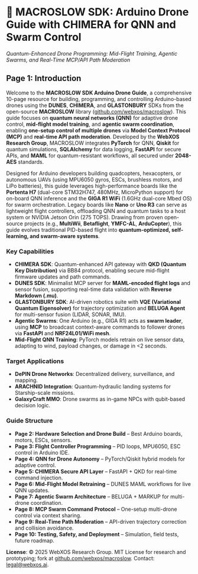 # 🐪 MACROSLOW SDK: Arduino Drone Guide with CHIMERA for QNN and Swarm Control
*Quantum-Enhanced Drone Programming: Mid-Flight Training, Agentic Swarms, and Real-Time MCP/API Path Moderation*

## Page 1: Introduction
Welcome to the **MACROSLOW SDK Arduino Drone Guide**, a comprehensive 10-page resource for building, programming, and controlling Arduino-based drones using the **DUNES**, **CHIMERA**, and **GLASTONBURY** SDKs from the open-source **MACROSLOW** library ([github.com/webxos/macroslow](https://github.com/webxos/macroslow)). This guide focuses on **quantum neural networks (QNN)** for adaptive drone control, **mid-flight model training**, and **agentic swarm coordination**, enabling **one-setup control of multiple drones** via **Model Context Protocol (MCP)** and **real-time API path moderation**. Developed by the **WebXOS Research Group**, MACROSLOW integrates **PyTorch** for QNN, **Qiskit** for quantum simulations, **SQLAlchemy** for data logging, **FastAPI** for secure APIs, and **MAML** for quantum-resistant workflows, all secured under **2048-AES** standards.

Designed for Arduino developers building quadcopters, hexacopters, or autonomous UAVs (using MPU6050 gyros, ESCs, brushless motors, and LiPo batteries), this guide leverages high-performance boards like the **Portenta H7** (dual-core STM32H747, 480MHz, MicroPython support) for on-board QNN inference and the **GIGA R1 WiFi** (1.6GHz dual-core Mbed OS) for swarm orchestration. Legacy boards like **Nano** or **Uno R3** can serve as lightweight flight controllers, offloading QNN and quantum tasks to a host system or NVIDIA Jetson Orin (275 TOPS). Drawing from proven open-source projects (e.g., **MultiWii**, **Betaflight**, **YMFC-AL**, **ArduCopter**), this guide evolves traditional PID-based flight into **quantum-optimized, self-learning, and swarm-aware systems**.

### Key Capabilities
- **CHIMERA SDK**: Quantum-enhanced API gateway with **QKD (Quantum Key Distribution)** via BB84 protocol, enabling secure mid-flight firmware updates and path commands.
- **DUNES SDK**: Minimalist MCP server for **MAML-encoded flight logs** and sensor fusion, supporting real-time data validation with **Reverse Markdown (.mu)**.
- **GLASTONBURY SDK**: AI-driven robotics suite with **VQE (Variational Quantum Eigensolver)** for trajectory optimization and **BELUGA Agent** for multi-sensor fusion (LIDAR, SONAR, IMU).
- **Agentic Swarms**: One Arduino (e.g., GIGA R1) acts as **swarm leader**, using **MCP** to broadcast context-aware commands to follower drones via **FastAPI** and **NRF24L01/WiFi mesh**.
- **Mid-Flight QNN Training**: PyTorch models retrain on live sensor data, adapting to wind, payload changes, or damage in <2 seconds.

### Target Applications
- **DePIN Drone Networks**: Decentralized delivery, surveillance, and mapping.
- **ARACHNID Integration**: Quantum-hydraulic landing systems for Starship-scale missions.
- **GalaxyCraft MMO**: Drone swarms as in-game NPCs with qubit-based decision logic.

### Guide Structure
- **Page 2: Hardware Selection and Drone Build** – Best Arduino boards, motors, ESCs, sensors.
- **Page 3: Flight Controller Programming** – PID loops, MPU6050, ESC control in Arduino IDE.
- **Page 4: QNN for Drone Autonomy** – PyTorch/Qiskit hybrid models for adaptive control.
- **Page 5: CHIMERA Secure API Layer** – FastAPI + QKD for real-time command injection.
- **Page 6: Mid-Flight Model Retraining** – DUNES MAML workflows for live QNN updates.
- **Page 7: Agentic Swarm Architecture** – BELUGA + MARKUP for multi-drone coordination.
- **Page 8: MCP Swarm Command Protocol** – One-setup multi-drone control via context sharing.
- **Page 9: Real-Time Path Moderation** – API-driven trajectory correction and collision avoidance.
- **Page 10: Testing, Safety, and Deployment** – Simulation, field tests, future roadmap.

**License**: © 2025 WebXOS Research Group. MIT License for research and prototyping; fork at [github.com/webxos/macroslow](https://github.com/webxos/macroslow). Contact: legal@webxos.ai.
